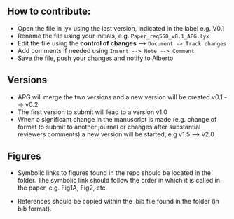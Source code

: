 ## How to contribute:

* Open the file in lyx using the last version, indicated in the label e.g. V0.1
* Rename the file using your initials, e.g. `Paper_req550_v0.1_APG.lyx`
* Edit the file using the **control of changes**  --> `Document -> Track changes`
* Add comments if needed using `Insert --> Note --> Comment`
* Save the file, push your changes and notify to Alberto

## Versions

* APG will merge the two versions and a new version will be created v0.1 --> v0.2
* The first version to submit will lead to a version v1.0
* When a significant change in the manuscript is made (e.g. change of format to submit to another journal or changes after substantial reviewers comments) a new version will be started, e.g v1.5 --> v2.0 

## Figures

* Symbolic links to figures found in the repo should be located in the folder. The symbolic link should follow the order in which it is called in the paper, e.g. Fig1A, Fig2, etc.

* References should be copied within the .bib file found in the folder (in bib format). 